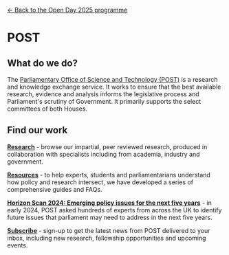 <a href="../">&larr; Back to the Open Day 2025 programme</a>

# POST

## What do we do?
The [Parliamentary Office of Science and Technology (POST)](https://post.parliament.uk/) is a research and knowledge exchange service. It works to ensure that the best available research, evidence and analysis informs the legislative process and Parliament's scrutiny of Government. It primarily supports the select committees of both Houses.

## Find our work

**[Research](https://post.parliament.uk/research/)** - browse our impartial, peer reviewed research, produced in collaboration with specialists including from academia, industry and government.

**[Resources](https://post.parliament.uk/resources/)** - to help experts, students and parliamentarians understand how policy and research intersect, we have developed a series of comprehensive guides and FAQs.

**[Horizon Scan 2024: Emerging policy issues for the next five years](https://post.parliament.uk/horizon-scan-2024/)** - in early 2024, POST asked hundreds of experts from across the UK to identify future issues that parliament may need to address in the next five years.

**[Subscribe](https://post.parliament.uk/subscribe/)** - sign-up to get the latest news from POST delivered to your inbox, including new research, fellowship opportunities and upcoming events.